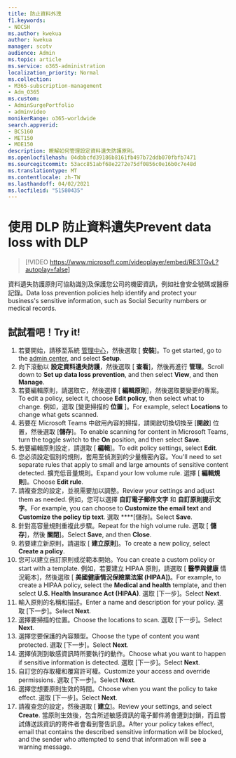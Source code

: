 ```yaml
---
title: 防止資料外洩
f1.keywords:
- NOCSH
ms.author: kwekua
author: kwekua
manager: scotv
audience: Admin
ms.topic: article
ms.service: o365-administration
localization_priority: Normal
ms.collection:
- M365-subscription-management
- Adm_O365
ms.custom:
- AdminSurgePortfolio
- adminvideo
monikerRange: o365-worldwide
search.appverid:
- BCS160
- MET150
- MOE150
description: 瞭解如何管理設定資料遺失防護原則。
ms.openlocfilehash: 04dbbcfd39186b8161fb497b72ddb070fbfb7471
ms.sourcegitcommit: 53acc851abf68e2272e75df0856c0e16b0c7e48d
ms.translationtype: MT
ms.contentlocale: zh-TW
ms.lasthandoff: 04/02/2021
ms.locfileid: "51580435"
---
```

# <a name="prevent-data-loss-with-dlp"></a><span data-ttu-id="be68e-103">使用 DLP 防止資料遺失</span><span class="sxs-lookup"><span data-stu-id="be68e-103">Prevent data loss with DLP</span></span>

> [!VIDEO https://www.microsoft.com/videoplayer/embed/RE3TGvL?autoplay=false]

<span data-ttu-id="be68e-104">資料遺失防護原則可協助識別及保護您公司的機密資訊，例如社會安全號碼或醫療記錄。</span><span class="sxs-lookup"><span data-stu-id="be68e-104">Data loss prevention policies help identify and protect your business's sensitive information, such as Social Security numbers or medical records.</span></span> 

## <a name="try-it"></a><span data-ttu-id="be68e-105">試試看吧！</span><span class="sxs-lookup"><span data-stu-id="be68e-105">Try it!</span></span>

1. <span data-ttu-id="be68e-106">若要開始，請移至系統 [管理中心](https://admin.microsoft.com)，然後選取 [ **安裝**]。</span><span class="sxs-lookup"><span data-stu-id="be68e-106">To get started, go to the [admin center](https://admin.microsoft.com), and select **Setup**.</span></span>
1. <span data-ttu-id="be68e-107">向下滾動以 **設定資料遺失防護**，然後選取 [ **查看**]，然後再進行 **管理**。</span><span class="sxs-lookup"><span data-stu-id="be68e-107">Scroll down to **Set up data loss prevention**, and then select **View**, and then **Manage**.</span></span>
1. <span data-ttu-id="be68e-108">若要編輯原則，請選取它，然後選擇 [ **編輯原則**]，然後選取要變更的專案。</span><span class="sxs-lookup"><span data-stu-id="be68e-108">To edit a policy, select it, choose **Edit policy**, then select what to change.</span></span> <span data-ttu-id="be68e-109">例如，選取 [變更掃描的 **位置** ]。</span><span class="sxs-lookup"><span data-stu-id="be68e-109">For example, select **Locations** to change what gets scanned.</span></span>
1. <span data-ttu-id="be68e-110">若要在 Microsoft Teams 中啟用內容的掃描，請開啟切換切換至 [**開啟**] 位置，然後選取 [**儲存**]。</span><span class="sxs-lookup"><span data-stu-id="be68e-110">To enable scanning for content in Microsoft Teams, turn the toggle switch to the **On** position, and then select **Save**.</span></span>
1. <span data-ttu-id="be68e-111">若要編輯原則設定，請選取 [ **編輯**]。</span><span class="sxs-lookup"><span data-stu-id="be68e-111">To edit policy settings, select **Edit**.</span></span>
1. <span data-ttu-id="be68e-112">您必須設定個別的規則，套用至偵測到的少量機密內容。</span><span class="sxs-lookup"><span data-stu-id="be68e-112">You'll need to set separate rules that apply to small and large amounts of sensitive content detected.</span></span> <span data-ttu-id="be68e-113">擴充低音量規則。</span><span class="sxs-lookup"><span data-stu-id="be68e-113">Expand your low volume rule.</span></span> <span data-ttu-id="be68e-114">選擇 [ **編輯規則**]。</span><span class="sxs-lookup"><span data-stu-id="be68e-114">Choose **Edit rule**.</span></span>
1. <span data-ttu-id="be68e-115">請複查您的設定，並視需要加以調整。</span><span class="sxs-lookup"><span data-stu-id="be68e-115">Review your settings and adjust them as needed.</span></span> <span data-ttu-id="be68e-116">例如，您可以選擇 **自訂電子郵件文字** 和 **自訂原則提示文字**。</span><span class="sxs-lookup"><span data-stu-id="be68e-116">For example, you can choose to **Customize the email text** and **Customize the policy tip text**.</span></span> <span data-ttu-id="be68e-117">選取 \*\*\*\*[儲存]。</span><span class="sxs-lookup"><span data-stu-id="be68e-117">Select **Save**.</span></span>
1. <span data-ttu-id="be68e-118">針對高容量規則重複此步驟。</span><span class="sxs-lookup"><span data-stu-id="be68e-118">Repeat for the high volume rule.</span></span> <span data-ttu-id="be68e-119">選取 [ **儲存**]，然後 **關閉**]。</span><span class="sxs-lookup"><span data-stu-id="be68e-119">Select **Save**, and then **Close**.</span></span>
1. <span data-ttu-id="be68e-120">若要建立新原則，請選取 [ **建立原則**]。</span><span class="sxs-lookup"><span data-stu-id="be68e-120">To create a new policy, select **Create a policy**.</span></span>
1. <span data-ttu-id="be68e-121">您可以建立自訂原則或從範本開始。</span><span class="sxs-lookup"><span data-stu-id="be68e-121">You can create a custom policy or start with a template.</span></span> <span data-ttu-id="be68e-122">例如，若要建立 HIPAA 原則，請選取 [ **醫學與健康** 情況範本]，然後選取 [ **美國健康情況保險業法案 (HIPAA])**。</span><span class="sxs-lookup"><span data-stu-id="be68e-122">For example, to create a HIPAA policy, select the **Medical and health** template, and then select **U.S. Health Insurance Act (HIPAA)**.</span></span> <span data-ttu-id="be68e-123">選取 [下一步]。</span><span class="sxs-lookup"><span data-stu-id="be68e-123">Select **Next**.</span></span>
1. <span data-ttu-id="be68e-124">輸入原則的名稱和描述。</span><span class="sxs-lookup"><span data-stu-id="be68e-124">Enter a name and description for your policy.</span></span> <span data-ttu-id="be68e-125">選取 [下一步]。</span><span class="sxs-lookup"><span data-stu-id="be68e-125">Select **Next**.</span></span>
1. <span data-ttu-id="be68e-126">選擇要掃描的位置。</span><span class="sxs-lookup"><span data-stu-id="be68e-126">Choose the locations to scan.</span></span> <span data-ttu-id="be68e-127">選取 [下一步]。</span><span class="sxs-lookup"><span data-stu-id="be68e-127">Select **Next**.</span></span>
1. <span data-ttu-id="be68e-128">選擇您要保護的內容類型。</span><span class="sxs-lookup"><span data-stu-id="be68e-128">Choose the type of content you want protected.</span></span> <span data-ttu-id="be68e-129">選取 [下一步]。</span><span class="sxs-lookup"><span data-stu-id="be68e-129">Select **Next**.</span></span>
1. <span data-ttu-id="be68e-130">選擇偵測到敏感資訊時所要執行的動作。</span><span class="sxs-lookup"><span data-stu-id="be68e-130">Choose what you want to happen if sensitive information is detected.</span></span> <span data-ttu-id="be68e-131">選取 [下一步]。</span><span class="sxs-lookup"><span data-stu-id="be68e-131">Select **Next**.</span></span>
1. <span data-ttu-id="be68e-132">自訂您的存取權和覆寫許可權。</span><span class="sxs-lookup"><span data-stu-id="be68e-132">Customize your access and override permissions.</span></span> <span data-ttu-id="be68e-133">選取 [下一步]。</span><span class="sxs-lookup"><span data-stu-id="be68e-133">Select **Next**.</span></span>
1. <span data-ttu-id="be68e-134">選擇您想要原則生效的時間。</span><span class="sxs-lookup"><span data-stu-id="be68e-134">Choose when you want the policy to take effect.</span></span> <span data-ttu-id="be68e-135">選取 [下一步]。</span><span class="sxs-lookup"><span data-stu-id="be68e-135">Select **Next**.</span></span>
1. <span data-ttu-id="be68e-136">請複查您的設定，然後選取 [ **建立**]。</span><span class="sxs-lookup"><span data-stu-id="be68e-136">Review your settings, and select **Create**.</span></span> <span data-ttu-id="be68e-137">當原則生效後，包含所述敏感資訊的電子郵件將會遭到封鎖，而且嘗試傳送該資訊的寄件者會看到警告訊息。</span><span class="sxs-lookup"><span data-stu-id="be68e-137">After your policy takes effect, email that contains the described sensitive information will be blocked, and the sender who attempted to send that information will see a warning message.</span></span>